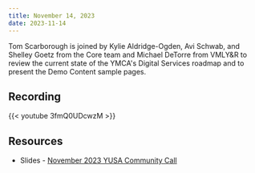 ```yaml
---
title: November 14, 2023
date: 2023-11-14
---
```


Tom Scarborough is joined by Kylie Aldridge-Ogden, Avi Schwab, and Shelley Goetz from the Core team and Michael DeTorre from VMLY&R to review the current state of the YMCA's Digital Services roadmap and to present the Demo Content sample pages.

## Recording

{{< youtube 3fmQ0UDcwzM >}}

## Resources

- Slides - [November 2023 YUSA Community Call](</monthly-calls/decks/2023-11 YUSA Community Call.pdf>)
